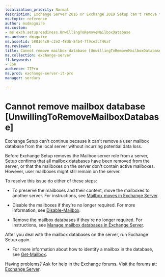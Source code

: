 ```yaml
---
localization_priority: Normal
description: Exchange Server 2016 or Exchange 2019 Setup can't remove the Mailbox server role from the server because the server contains active mailboxes.
ms.topic: reference
author: msdmaguire
ms.custom:
- ms.exch.setupreadiness.UnwillingToRemoveMailboxDatabase
ms.author: dmaguire
ms.assetid: 5881e4c0-c2e2-48db-84b4-7f9ce3cf46a7
ms.reviewer:
title: Cannot remove mailbox database [UnwillingToRemoveMailboxDatabase]
ms.collection: exchange-server
f1.keywords:
- CSH
audience: ITPro
ms.prod: exchange-server-it-pro
manager: serdars

---
```


# Cannot remove mailbox database [UnwillingToRemoveMailboxDatabase]

Exchange Setup can't continue because it can't remove a user mailbox database from the local server without incurring potential data loss.

Before Exchange Setup removes the Mailbox server role from a server, Setup confirms that all mailbox databases have been removed from the server, or that the mailboxes on the server don't contain active mailboxes. However, user mailboxes might still remain on the server.

To resolve this issue do either of these steps:

- To preserve the mailboxes and their content, move the mailboxes to another server. For instructions, see [Mailbox moves in Exchange Server](../../recipients/mailbox-moves.md).

- Disable the mailboxes if they're no longer required. For more information, see [Disable-Mailbox](https://docs.microsoft.com/powershell/module/exchange/disable-mailbox).

- Remove the mailbox databases if they're no longer required. For instructions, see [Manage mailbox databases in Exchange Server](../../architecture/mailbox-servers/manage-databases.md).

After you deal with the mailbox databases on the server, run Exchange Setup again.

- For more information about how to identify a mailbox in the database, see [Get-Mailbox](https://docs.microsoft.com/powershell/module/exchange/get-mailbox).

Having problems? Ask for help in the Exchange forums. Visit the forums at: [Exchange Server](https://go.microsoft.com/fwlink/p/?linkId=60612).
